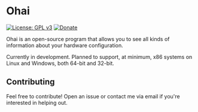 # Ohai

[![License: GPL v3](https://img.shields.io/badge/License-GPLv3-blue.svg)](https://www.gnu.org/licenses/gpl-3.0)
[![Donate](https://img.shields.io/badge/donate-PayPal-brightgreen.svg)](https://paypal.me/aaronjyoder)

Ohai is an open-source program that allows you to see all kinds of information about your hardware configuration.

Currently in development. Planned to support, at minimum, x86 systems on Linux and Windows, both 64-bit and 32-bit.

## Contributing

Feel free to contribute! Open an issue or contact me via email if you're interested in helping out.
